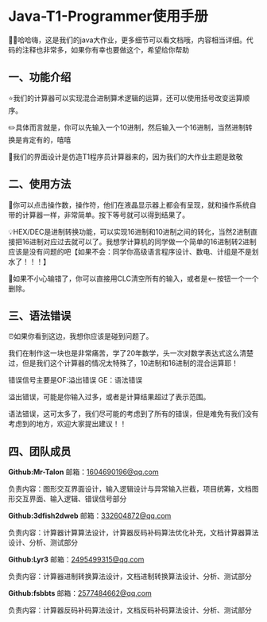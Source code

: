 # Java-T1-Programmer使用手册

:rocket::rocket:哈哈嗨，这是我们的java大作业，更多细节可以看文档哦，内容相当详细。代码的注释也非常多，如果你有幸也要做这个，希望给你帮助



## 一、功能介绍

:star:我们的计算器可以实现混合进制算术逻辑的运算，还可以使用括号改变运算顺序。

:pencil2:具体而言就是，你可以先输入一个10进制，然后输入一个16进制，当然进制转换是肯定有的，嘻嘻

:pencil:我们的界面设计是仿造T1程序员计算器来的，因为我们的大作业主题是致敬



## 二、使用方法

:book:你可以点击操作数，操作符，他们在液晶显示器上都会有呈现，就和操作系统自带的计算器一样，非常简单。按下等号就可以得到结果了。

:bulb:HEX/DEC是进制转换功能，可以实现16进制和10进制之间的转化，当然2进制直接把16进制对应过去就可以了。我想学计算机的同学做一个简单的16进制转2进制应该是没有问题的吧【如果不会：同学你高级语言程序设计、数电、计组是不是划水了！！！】

:page_facing_up:如果不小心输错了，你可以直接用CLC清空所有的输入，或者是<--按钮一个一个删除。



## 三、语法错误

:alarm_clock:如果你看到这边，我想你应该是碰到问题了。

我们在制作这一块也是非常痛苦，学了20年数学，头一次对数学表达式这么清楚过，但是我们这个计算器的情况太特殊了，10进制和16进制的混合运算耶！

错误信号主要是OF:溢出错误 GE：语法错误

溢出错误，可能是你输入过多，或者是计算结果超过了表示范围。

语法错误，这可太多了，我们尽可能的考虑到了所有的错误，但是难免有我们没有考虑到的地方，欢迎大家提出建议！！



## 四、团队成员

**Github:Mr-Talon**	邮箱：1604690196@qq.com	

负责内容：图形交互界面设计，输入逻辑设计与异常输入拦截，项目统筹，文档图形交互界面、输入逻辑、错误信号部分

**Github:3dfish2dweb**		邮箱：332604872@qq.com	  

负责内容：计算器计算算法设计，计算器反码补码算法优化补充，文档计算器算法设计、分析、测试部分

**Github:Lyr3**	邮箱：2495499315@qq.com	

负责内容：计算器进制转换算法设计，文档进制转换算法设计、分析、测试部分

**Github:fsbbts**	邮箱：2577484662@qq.com	

负责内容：计算器反码补码算法设计，文档反码补码算法设计、分析、测试部分
